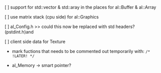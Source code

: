 [ ] support for std::vector & std::aray in the places for al::Buffer & al::Array

[ ] use matrix stack (cpu side) for al::Graphics

[ ] al_Config.h >> could this now be replaced with std headers? (pstdint.h)and 

[ ] client side data for Texture

* mark fuctions that needs to be commented out temporarily with:
`/* !LATER! */`

* al_Memory -> smart pointer?
